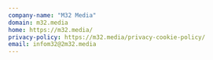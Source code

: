 ```yaml
---
company-name: "M32 Media"
domain: m32.media
home: https://m32.media/
privacy-policy: https://m32.media/privacy-cookie-policy/
email: infom32@2m32.media
---
```




